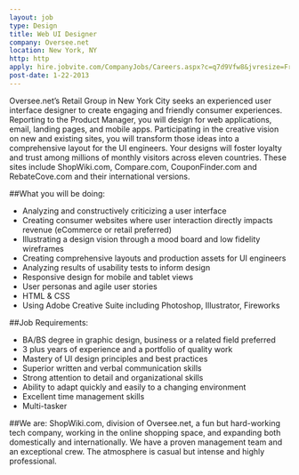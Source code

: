 ```yaml
---
layout: job
type: Design
title: Web UI Designer
company: Oversee.net
location: New York, NY
http: http
apply: hire.jobvite.com/CompanyJobs/Careers.aspx?c=q7d9Vfw8&jvresize=FrameResize.html&page=Job%20Description&j=olr3Wfwv
post-date: 1-22-2013
--- 
```


Oversee.net’s Retail Group in New York City seeks an experienced user interface designer to create engaging and friendly consumer experiences. Reporting to the Product Manager, you will design for web applications, email, landing pages, and mobile apps. Participating in the creative vision on new and existing sites, you will transform those ideas into a comprehensive layout for the UI engineers. Your designs will foster loyalty and trust among millions of monthly visitors across eleven countries. These sites include ShopWiki.com, Compare.com, CouponFinder.com and RebateCove.com and their international versions.

##What you will be doing:
* Analyzing and constructively criticizing a user interface
* Creating consumer websites where user interaction directly impacts revenue (eCommerce or retail preferred)
* Illustrating a design vision through a mood board and low fidelity wireframes
* Creating comprehensive layouts and production assets for UI engineers
* Analyzing results of usability tests to inform design
* Responsive design for mobile and tablet views
* User personas and agile user stories
* HTML & CSS
* Using Adobe Creative Suite including Photoshop, Illustrator, Fireworks


##Job Requirements:
* BA/BS degree in graphic design, business or a related field preferred
* 3 plus years of experience and a portfolio of quality work
* Mastery of UI design principles and best practices
* Superior written and verbal communication skills
* Strong attention to detail and organizational skills
* Ability to adapt quickly and easily to a changing environment
* Excellent time management skills
* Multi-tasker


##We are:
ShopWiki.com, division of Oversee.net, a fun but hard-working tech company, working in the online shopping space, and expanding both domestically and internationally. We have a proven management team and an exceptional crew. The atmosphere is casual but intense and highly professional.